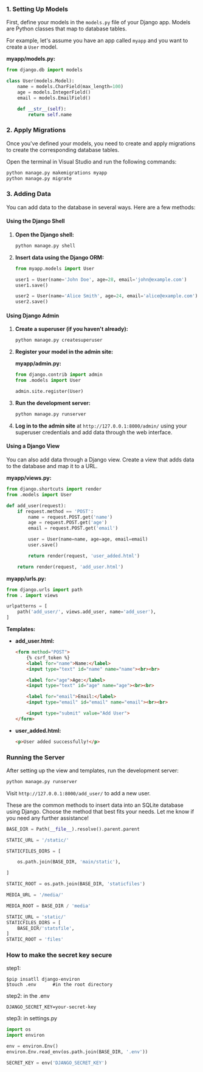 ### 1. Setting Up Models

First, define your models in the `models.py` file of your Django app. Models are Python classes that map to database tables.

For example, let's assume you have an app called `myapp` and you want to create a `User` model.

**myapp/models.py:**

```python
from django.db import models

class User(models.Model):
    name = models.CharField(max_length=100)
    age = models.IntegerField()
    email = models.EmailField()

    def __str__(self):
        return self.name
```

### 2. Apply Migrations

Once you've defined your models, you need to create and apply migrations to create the corresponding database tables.

Open the terminal in Visual Studio and run the following commands:

```bash
python manage.py makemigrations myapp
python manage.py migrate
```

### 3. Adding Data

You can add data to the database in several ways. Here are a few methods:

#### Using the Django Shell

1. **Open the Django shell:**

   ```bash
   python manage.py shell
   ```

2. **Insert data using the Django ORM:**

   ```python
   from myapp.models import User

   user1 = User(name='John Doe', age=28, email='john@example.com')
   user1.save()

   user2 = User(name='Alice Smith', age=24, email='alice@example.com')
   user2.save()
   ```

#### Using Django Admin

1. **Create a superuser (if you haven't already):**

   ```bash
   python manage.py createsuperuser
   ```

2. **Register your model in the admin site:**

   **myapp/admin.py:**

   ```python
   from django.contrib import admin
   from .models import User

   admin.site.register(User)
   ```

3. **Run the development server:**

   ```bash
   python manage.py runserver
   ```

4. **Log in to the admin site** at `http://127.0.0.1:8000/admin/` using your superuser credentials and add data through the web interface.

#### Using a Django View

You can also add data through a Django view. Create a view that adds data to the database and map it to a URL.

**myapp/views.py:**

```python
from django.shortcuts import render
from .models import User

def add_user(request):
    if request.method == 'POST':
        name = request.POST.get('name')
        age = request.POST.get('age')
        email = request.POST.get('email')

        user = User(name=name, age=age, email=email)
        user.save()

        return render(request, 'user_added.html')

    return render(request, 'add_user.html')
```

**myapp/urls.py:**

```python
from django.urls import path
from . import views

urlpatterns = [
    path('add_user/', views.add_user, name='add_user'),
]
```

**Templates:**

- **add_user.html:**

  ```html
  <form method="POST">
      {% csrf_token %}
      <label for="name">Name:</label>
      <input type="text" id="name" name="name"><br><br>

      <label for="age">Age:</label>
      <input type="text" id="age" name="age"><br><br>

      <label for="email">Email:</label>
      <input type="email" id="email" name="email"><br><br>

      <input type="submit" value="Add User">
  </form>
  ```

- **user_added.html:**

  ```html
  <p>User added successfully!</p>
  ```

### Running the Server

After setting up the view and templates, run the development server:

```bash
python manage.py runserver
```

Visit `http://127.0.0.1:8000/add_user/` to add a new user.

These are the common methods to insert data into an SQLite database using Django. Choose the method that best fits your needs. Let me know if you need any further assistance!
```python
BASE_DIR = Path(__file__).resolve().parent.parent

STATIC_URL = '/static/'

STATICFILES_DIRS = [

    os.path.join(BASE_DIR, 'main/static'),

]

STATIC_ROOT = os.path.join(BASE_DIR, 'staticfiles')

MEDIA_URL = '/media/'

MEDIA_ROOT = BASE_DIR / 'media'
```

```python
STATIC_URL = 'static/'
STATICFILES_DIRS = [
    BASE_DIR/'statsfile',
]
STATIC_ROOT = 'files'
```


### How to make the secret key secure
step1: 
```shell 
$pip insatll django-environ
$touch .env      #in the root directory
```
step2: in the .env 
```text
DJANGO_SECRET_KEY=your-secret-key
```
step3: in settings.py
```python
import os
import environ

env = environ.Env()
environ.Env.read_env(os.path.join(BASE_DIR, '.env'))

SECRET_KEY = env('DJANGO_SECRET_KEY')
```
